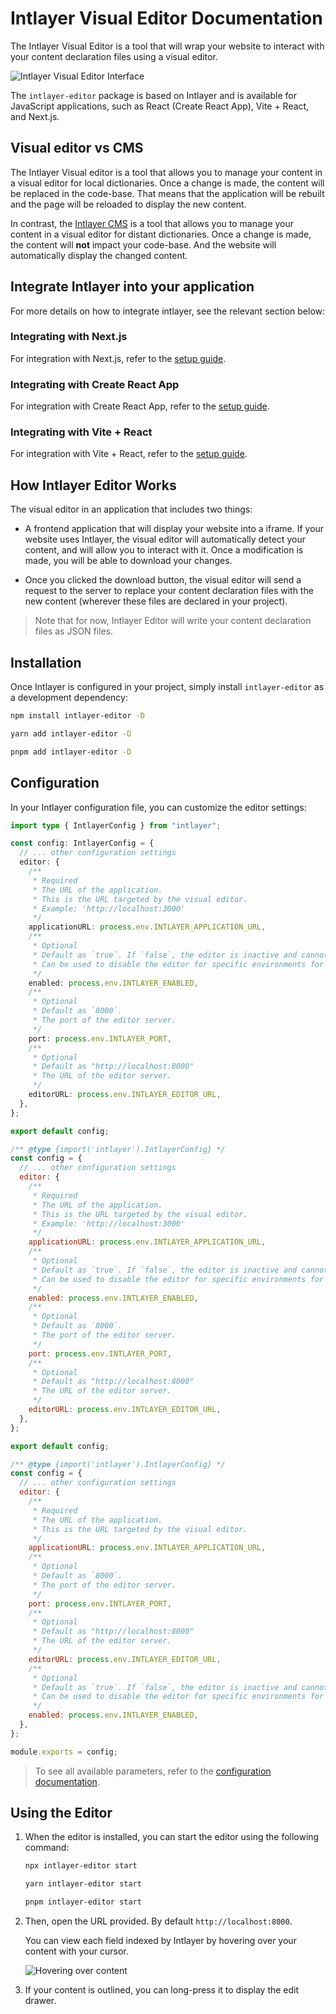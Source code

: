 # Intlayer Visual Editor Documentation

The Intlayer Visual Editor is a tool that will wrap your website to interact with your content declaration files using a visual editor.

![Intlayer Visual Editor Interface](https://github.com/aymericzip/intlayer/blob/main/docs/assets/visual_editor.gif)

The `intlayer-editor` package is based on Intlayer and is available for JavaScript applications, such as React (Create React App), Vite + React, and Next.js.

## Visual editor vs CMS

The Intlayer Visual editor is a tool that allows you to manage your content in a visual editor for local dictionaries. Once a change is made, the content will be replaced in the code-base. That means that the application will be rebuilt and the page will be reloaded to display the new content.

In contrast, the [Intlayer CMS](https://github.com/aymericzip/intlayer/blob/main/docs/en/intlayer_CMS.md) is a tool that allows you to manage your content in a visual editor for distant dictionaries. Once a change is made, the content will **not** impact your code-base. And the website will automatically display the changed content.

## Integrate Intlayer into your application

For more details on how to integrate intlayer, see the relevant section below:

### Integrating with Next.js

For integration with Next.js, refer to the [setup guide](https://github.com/aymericzip/intlayer/blob/main/docs/en/intlayer_with_nextjs_15.md).

### Integrating with Create React App

For integration with Create React App, refer to the [setup guide](https://github.com/aymericzip/intlayer/blob/main/docs/en/intlayer_with_create_react_app.md).

### Integrating with Vite + React

For integration with Vite + React, refer to the [setup guide](https://github.com/aymericzip/intlayer/blob/main/docs/en/intlayer_with_vite+react.md).

## How Intlayer Editor Works

The visual editor in an application that includes two things:

- A frontend application that will display your website into a iframe. If your website uses Intlayer, the visual editor will automatically detect your content, and will allow you to interact with it. Once a modification is made, you will be able to download your changes.

- Once you clicked the download button, the visual editor will send a request to the server to replace your content declaration files with the new content (wherever these files are declared in your project).

> Note that for now, Intlayer Editor will write your content declaration files as JSON files.

## Installation

Once Intlayer is configured in your project, simply install `intlayer-editor` as a development dependency:

```bash packageManager="npm"
npm install intlayer-editor -D
```

```bash packageManager="yarn"
yarn add intlayer-editor -D
```

```bash packageManager="pnpm"
pnpm add intlayer-editor -D
```

## Configuration

In your Intlayer configuration file, you can customize the editor settings:

```typescript fileName="intlayer.config.ts" codeFormat="typescript"
import type { IntlayerConfig } from "intlayer";

const config: IntlayerConfig = {
  // ... other configuration settings
  editor: {
    /**
     * Required
     * The URL of the application.
     * This is the URL targeted by the visual editor.
     * Example: 'http://localhost:3000'
     */
    applicationURL: process.env.INTLAYER_APPLICATION_URL,
    /**
     * Optional
     * Default as `true`. If `false`, the editor is inactive and cannot be accessed.
     * Can be used to disable the editor for specific environments for security reason, such as production.
     */
    enabled: process.env.INTLAYER_ENABLED,
    /**
     * Optional
     * Default as `8000`.
     * The port of the editor server.
     */
    port: process.env.INTLAYER_PORT,
    /**
     * Optional
     * Default as "http://localhost:8000"
     * The URL of the editor server.
     */
    editorURL: process.env.INTLAYER_EDITOR_URL,
  },
};

export default config;
```

```javascript fileName="intlayer.config.mjs" codeFormat="esm"
/** @type {import('intlayer').IntlayerConfig} */
const config = {
  // ... other configuration settings
  editor: {
    /**
     * Required
     * The URL of the application.
     * This is the URL targeted by the visual editor.
     * Example: 'http://localhost:3000'
     */
    applicationURL: process.env.INTLAYER_APPLICATION_URL,
    /**
     * Optional
     * Default as `true`. If `false`, the editor is inactive and cannot be accessed.
     * Can be used to disable the editor for specific environments for security reason, such as production.
     */
    enabled: process.env.INTLAYER_ENABLED,
    /**
     * Optional
     * Default as `8000`.
     * The port of the editor server.
     */
    port: process.env.INTLAYER_PORT,
    /**
     * Optional
     * Default as "http://localhost:8000"
     * The URL of the editor server.
     */
    editorURL: process.env.INTLAYER_EDITOR_URL,
  },
};

export default config;
```

```javascript fileName="intlayer.config.cjs" codeFormat="commonjs"
/** @type {import('intlayer').IntlayerConfig} */
const config = {
  // ... other configuration settings
  editor: {
    /**
     * Required
     * The URL of the application.
     * This is the URL targeted by the visual editor.
     */
    applicationURL: process.env.INTLAYER_APPLICATION_URL,
    /**
     * Optional
     * Default as `8000`.
     * The port of the editor server.
     */
    port: process.env.INTLAYER_PORT,
    /**
     * Optional
     * Default as "http://localhost:8000"
     * The URL of the editor server.
     */
    editorURL: process.env.INTLAYER_EDITOR_URL,
    /**
     * Optional
     * Default as `true`. If `false`, the editor is inactive and cannot be accessed.
     * Can be used to disable the editor for specific environments for security reason, such as production.
     */
    enabled: process.env.INTLAYER_ENABLED,
  },
};

module.exports = config;
```

> To see all available parameters, refer to the [configuration documentation](https://github.com/aymericzip/intlayer/blob/main/docs/en/configuration.md).

## Using the Editor

1. When the editor is installed, you can start the editor using the following command:

   ```bash packageManager="npm"
   npx intlayer-editor start
   ```

   ```bash packageManager="yarn"
   yarn intlayer-editor start
   ```

   ```bash packageManager="pnpm"
   pnpm intlayer-editor start
   ```

2. Then, open the URL provided. By default `http://localhost:8000`.

   You can view each field indexed by Intlayer by hovering over your content with your cursor.

   ![Hovering over content](https://github.com/aymericzip/intlayer/blob/main/docs/assets/intlayer_editor_hover_content.png)

3. If your content is outlined, you can long-press it to display the edit drawer.
